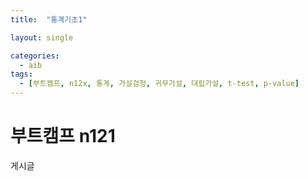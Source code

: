 ```yaml
---
title:  "통계기초1"

layout: single

categories:
  - aib
tags:
  - [부트캠프, n12x, 통계, 가설검정, 귀무가설, 대립가설, t-test, p-value]
---
```


# 부트캠프 n121

게시글

